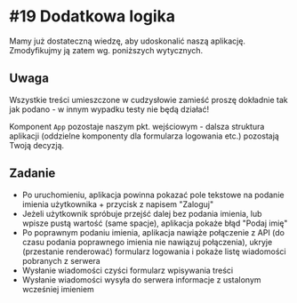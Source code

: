 # #19 Dodatkowa logika

Mamy już dostateczną wiedzę, aby udoskonalić naszą aplikację. Zmodyfikujmy ją zatem wg. poniższych wytycznych.

## Uwaga

Wszystkie treści umieszczone w cudzysłowie zamieść proszę dokładnie tak jak podano - w innym wypadku testy nie będą działać!

Komponent `App` pozostaje naszym pkt. wejściowym - dalsza struktura aplikacji (oddzielne komponenty dla formularza logowania etc.) pozostają Twoją decyzją.

## Zadanie

- Po uruchomieniu, aplikacja powinna pokazać pole tekstowe na podanie imienia użytkownika + przycisk z napisem "Zaloguj"
- Jeżeli użytkownik spróbuje przejść dalej bez podania imienia, lub wpisze pustą wartość (same spacje), aplikacja pokaże błąd "Podaj imię"
- Po poprawnym podaniu imienia, aplikacja nawiąże połączenie z API (do czasu podania poprawnego imienia nie nawiązuj połączenia), ukryje (przestanie renderować) formularz logowania i pokaże listę wiadomości pobranych z serwera
- Wysłanie wiadomości czyści formularz wpisywania treści
- Wysłanie wiadomości wysyła do serwera informacje z ustalonym wcześniej imieniem

